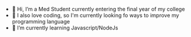 - 👋 Hi, I’m a Med Student currently entering the final year of my college 
- 👀 I also love coding, so I'm currently looking fo ways to improve my programming language 
- 🌱 I’m currently learning Javascript/NodeJs

